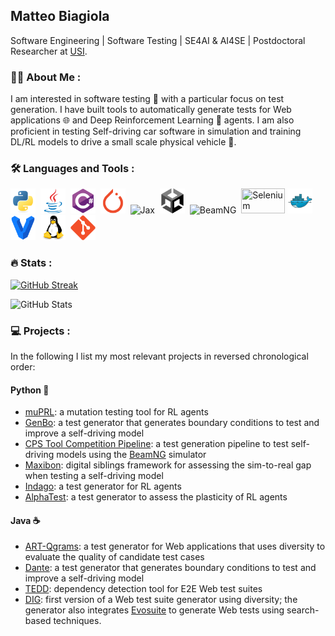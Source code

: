 ## Matteo Biagiola

Software Engineering | Software Testing | SE4AI & AI4SE | Postdoctoral Researcher at [USI](https://www.usi.ch/it).

### 👨‍💻 About Me :

I am interested in software testing 🧪 with a particular focus on test generation. I have built tools to automatically generate tests for Web applications 🌐 and Deep Reinforcement Learning 🤖 agents. I am also proficient in testing Self-driving car software in simulation and training DL/RL models to drive a small scale physical vehicle 🚗.

### 🛠️ Languages and Tools :

<div>
  <img src="https://github.com/devicons/devicon/blob/master/icons/python/python-original.svg" title="Python" alt="Python" width="40" height="40"/>&nbsp;
  <img src="https://github.com/devicons/devicon/blob/master/icons/java/java-original.svg" title="Java" alt="Java" width="40" height="40"/>&nbsp;
  <img src="https://github.com/devicons/devicon/blob/master/icons/csharp/csharp-original.svg" title="Csharp" alt="Csharp" width="40" height="40"/>&nbsp;
  <img src="https://github.com/devicons/devicon/blob/master/icons/pytorch/pytorch-original.svg" title="Pytorch" alt="Pytorch" width="40" height="40"/>&nbsp;
  <img src="https://upload.wikimedia.org/wikipedia/commons/8/86/Google_JAX_logo.svg" title="Jax" alt="Jax" width="40" height="40"/>&nbsp;
  <img src="https://github.com/devicons/devicon/blob/master/icons/unity/unity-original.svg" title="Unity" alt="Unity" width="40" height="40"/>&nbsp;
  <img src="https://wiki.beamng.com/images/b/be/BeamNG-logo-icon-2016.svg" title="BeamNG" alt="BeamNG" width="40" height="40"/>&nbsp;
  <img src="https://upload.wikimedia.org/wikipedia/commons/9/9f/Selenium_logo.svg" title="Selenium" **alt="Selenium" width="70" height="40"/>
  <img src="https://github.com/devicons/devicon/blob/master/icons/docker/docker-original.svg" title="Docker" alt="Docker" width="40" height="40"/>&nbsp;
  <img src="https://github.com/devicons/devicon/blob/master/icons/vagrant/vagrant-original.svg" title="Vagrant" alt="Vagrant" width="40" height="40"/>&nbsp;
  <img src="https://github.com/devicons/devicon/blob/master/icons/linux/linux-original.svg" title="Linux" alt="Linux" width="40" height="40"/>&nbsp;
  <img src="https://github.com/devicons/devicon/blob/master/icons/git/git-plain.svg" title="Git" **alt="Git" width="40" height="40"/>
</div>

### 🔥 Stats :

[![GitHub Streak](http://github-readme-streak-stats.herokuapp.com?user=matteobiagiola&theme=dark&background=000000)](https://git.io/streak-stats)

![GitHub Stats](https://github-readme-stats.vercel.app/api?username=matteobiagiola&theme=vue-dark&show_icons=true&hide_border=true&count_private=true)

### 💻 Projects :

In the following I list my most relevant projects in reversed chronological order:

#### Python 🐍 

- [muPRL](https://github.com/testingautomated-usi/muPRL): a mutation testing tool for RL agents
- [GenBo](https://github.com/testingautomated-usi/genbo): a test generator that generates boundary conditions to test and improve a self-driving model
- [CPS Tool Competition Pipeline](https://github.com/sbft-cps-tool-competition/cps-tool-competition): a test generation pipeline to test self-driving models using the [BeamNG](https://www.beamng.tech/) simulator
- [Maxibon](https://github.com/testingautomated-usi/maxitwo): digital siblings framework for assessing the sim-to-real gap when testing a self-driving model
- [Indago](https://github.com/matteobiagiola/drl-testing-experiments): a test generator for RL agents
- [AlphaTest](https://github.com/testingautomated-usi/rl-plasticity-experiments): a test generator to assess the plasticity of RL agents

#### Java ☕

- [ART-Qgrams](https://github.com/testingautomated-usi/adaptive-tg-qgrams): a test generator for Web applications that uses diversity to evaluate the quality of candidate test cases
- [Dante](https://github.com/matteobiagiola/ICST20-submission-material-DANTE): a test generator that generates boundary conditions to test and improve a self-driving model
- [TEDD](https://github.com/matteobiagiola/FSE19-submission-material-TEDD): dependency detection tool for E2E Web test suites
- [DIG](https://github.com/matteobiagiola/FSE19-submission-material-DIG): first version of a Web test suite generator using diversity; the generator also integrates [Evosuite](https://github.com/EvoSuite/evosuite) to generate Web tests using search-based techniques.
  
